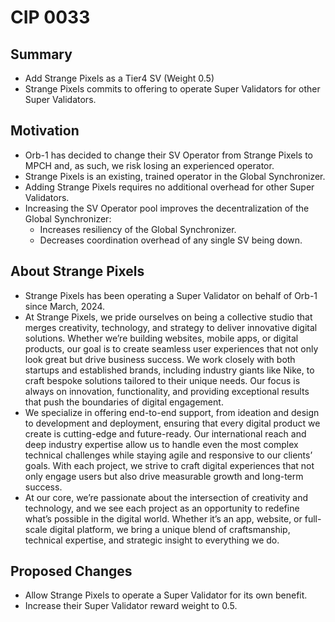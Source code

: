 # CIP 0033

## Summary

- Add Strange Pixels as a Tier4 SV (Weight 0.5)
- Strange Pixels commits to offering to operate Super Validators for other Super Validators.

## Motivation

- Orb-1 has decided to change their SV Operator from Strange Pixels to MPCH and, as such, we risk losing an experienced operator.
- Strange Pixels is an existing, trained operator in the Global Synchronizer.
- Adding Strange Pixels requires no additional overhead for other Super Validators.
- Increasing the SV Operator pool improves the decentralization of the Global Synchronizer:
  - Increases resiliency of the Global Synchronizer.
  - Decreases coordination overhead of any single SV being down.

## About Strange Pixels

- Strange Pixels has been operating a Super Validator on behalf of Orb-1 since March, 2024.
- At Strange Pixels, we pride ourselves on being a collective studio that merges creativity, technology, and strategy to deliver innovative digital solutions. Whether we’re building websites, mobile apps, or digital products, our goal is to create seamless user experiences that not only look great but drive business success. We work closely with both startups and established brands, including industry giants like Nike, to craft bespoke solutions tailored to their unique needs. Our focus is always on innovation, functionality, and providing exceptional results that push the boundaries of digital engagement.
- We specialize in offering end-to-end support, from ideation and design to development and deployment, ensuring that every digital product we create is cutting-edge and future-ready. Our international reach and deep industry expertise allow us to handle even the most complex technical challenges while staying agile and responsive to our clients’ goals. With each project, we strive to craft digital experiences that not only engage users but also drive measurable growth and long-term success.
- At our core, we’re passionate about the intersection of creativity and technology, and we see each project as an opportunity to redefine what’s possible in the digital world. Whether it’s an app, website, or full-scale digital platform, we bring a unique blend of craftsmanship, technical expertise, and strategic insight to everything we do.

## Proposed Changes

- Allow Strange Pixels to operate a Super Validator for its own benefit.
- Increase their Super Validator reward weight to 0.5.
